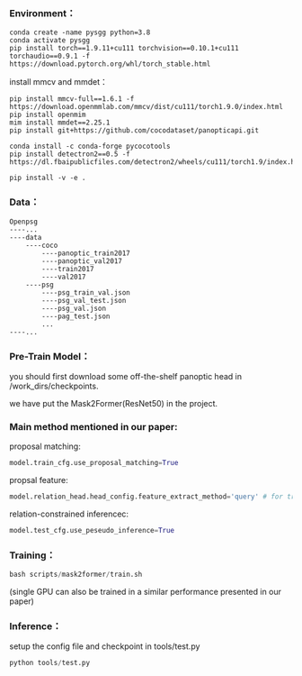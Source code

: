 ### **Environment：**

```
conda create -name pysgg python=3.8
conda activate pysgg
pip install torch==1.9.11+cu111 torchvision==0.10.1+cu111 torchaudio==0.9.1 -f https://download.pytorch.org/whl/torch_stable.html
```

install mmcv and mmdet：

```
pip install mmcv-full==1.6.1 -f https://download.openmmlab.com/mmcv/dist/cu111/torch1.9.0/index.html
pip install openmim
mim install mmdet==2.25.1
pip install git+https://github.com/cocodataset/panopticapi.git

conda install -c conda-forge pycocotools
pip install detectron2==0.5 -f https://dl.fbaipublicfiles.com/detectron2/wheels/cu111/torch1.9/index.html

pip install -v -e .
```

### Data：

```
Openpsg
----...
----data
	----coco
		----panoptic_train2017
		----panoptic_val2017
		----train2017
		----val2017
	----psg
		----psg_train_val.json
		----psg_val_test.json
		----psg_val.json
		----pag_test.json
		...
----...
```
### Pre-Train Model：

you should first download some off-the-shelf panoptic head in /work_dirs/checkpoints.

we have put the Mask2Former(ResNet50) in the project.

### Main method mentioned in our paper:
proposal matching: 
```python
model.train_cfg.use_proposal_matching=True
```
propsal feature:
```python
model.relation_head.head_config.feature_extract_method='query' # for training original framework, just set 'roi'
```

relation-constrained inferencec:
```python
model.test_cfg.use_peseudo_inference=True
```

### Training：
```python
bash scripts/mask2former/train.sh
```
(single GPU can also be trained in a similar performance presented in our paper)

### Inference：
setup the config file and checkpoint in tools/test.py
```python
python tools/test.py
```
